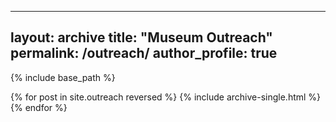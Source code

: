 
---
layout: archive
title: "Museum Outreach"
permalink: /outreach/
author_profile: true
---

{% include base_path %}


{% for post in site.outreach reversed %}
  {% include archive-single.html %}
{% endfor %}
